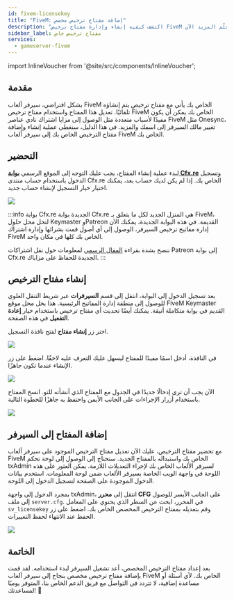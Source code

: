 ```yaml
---
id: fivem-licensekey
title: "FiveM: إضافة مفتاح ترخيص مخصص"
description: "اكتشف كيفية إنشاء وإدارة مفتاح ترخيص FiveM الخاص بك لفتح مزايا الاشتراك وتخصيص إعداد سيرفر الألعاب الخاص بك → تعلّم المزيد الآن"
sidebar_label: مفتاح ترخيص خاص
services:
  - gameserver-fivem
---
```


import InlineVoucher from '@site/src/components/InlineVoucher';

## مقدمة

بشكل افتراضي، سيرفر ألعاب FiveM الخاص بك يأتي مع مفتاح ترخيص يتم إنشاؤه تلقائيًا. تعديل هذا المفتاح واستخدام مفتاح ترخيص FiveM الخاص بك يمكن أن يكون مفيدًا لأسباب متعددة مثل الوصول إلى مزايا اشتراك نادي عناصر FiveM مثل Onesync، تغيير مالك السيرفر إلى اسمك والمزيد. في هذا الدليل، سنغطي عملية إنشاء وإضافة مفتاح الترخيص الخاص بك إلى سيرفر ألعاب FiveM الخاص بك.

<InlineVoucher />

## التحضير

لبدء عملية إنشاء المفتاح، يجب عليك التوجه إلى الموقع الرسمي **[بوابة Cfx.re](https://portal.cfx.re/)** وتسجيل الدخول باستخدام حساب منتدى Cfx.re الخاص بك. إذا لم يكن لديك حساب بعد، يمكنك اختيار خيار التسجيل لإنشاء حساب جديد.

![](https://screensaver01.zap-hosting.com/index.php/s/j5onRjCSN42dbie/preview)

:::info بوابة Cfx.re الجديدة
بوابة Cfx.re هي المنزل الجديد لكل ما يتعلق بـ FiveM، لتحل محل حلول Keymaster وPatreon القديمة. في هذه البوابة الجديدة، يمكنك الآن إدارة مفاتيح ترخيص السيرفر، الوصول إلى أي أصول قمت بشرائها وإدارة اشتراك FiveM الخاص بك كلها في مكان واحد.

ننصح بشدة بقراءة [المقال الرسمي](https://forum.cfx.re/t/introducing-the-cfx-re-portal/5287316/) لمعلومات حول نقل اشتراكات Patreon إلى بوابة Cfx.re الجديدة للحفاظ على مزاياك.
:::

## إنشاء مفتاح الترخيص

بعد تسجيل الدخول إلى البوابة، انتقل إلى قسم **السيرفرات** عبر شريط التنقل العلوي للوصول إلى منطقة إدارة المفاتيح الرئيسية. هذا يحل محل موقع FiveM Keymaster القديم في بوابة متكاملة أنيقة. يمكنك أيضًا تحديث أي مفتاح ترخيص باستخدام خيار **إعادة التفعيل** في هذه الصفحة.

اختر زر **إنشاء مفتاح** لفتح نافذة التسجيل.

![](https://screensaver01.zap-hosting.com/index.php/s/JQ6dkNHZcBD4e4B/preview)

في النافذة، أدخل اسمًا مفيدًا للمفتاح ليسهل عليك التعرف عليه لاحقًا. اضغط على زر الإنشاء عندما تكون جاهزًا.

![](https://screensaver01.zap-hosting.com/index.php/s/3cYyRo7pgzQraz2/preview)

الآن يجب أن ترى إدخالًا جديدًا في الجدول مع المفتاح الذي أنشأته للتو. انسخ المفتاح باستخدام أزرار الإجراءات على الجانب الأيمن واحتفظ به جاهزًا للخطوة التالية.

![](https://screensaver01.zap-hosting.com/index.php/s/3Hd8tQqJA4xPKWk/preview)

## إضافة المفتاح إلى السيرفر

مع تحضير مفتاح الترخيص، عليك الآن تعديل مفتاح الترخيص الموجود على سيرفر ألعاب FiveM الخاص بك واستبداله بالمفتاح الجديد. ستحتاج إلى الوصول إلى لوحة تحكم txAdmin لسيرفر الألعاب الخاص بك لإجراء التعديلات اللازمة. يمكن العثور على هذه اللوحة في واجهة الويب الخاصة بسيرفر الألعاب ضمن لوحة المعلومات. استخدم بيانات الدخول الموجودة على الصفحة لتسجيل الدخول إلى اللوحة.

بمجرد الدخول إلى واجهة txAdmin، انتقل إلى **محرر CFG** على الجانب الأيسر للوصول إلى ملف `server.cfg`. في المحرر، ابحث عن السطر الذي يحتوي على المعامل `sv_licensekey` وقم بتعديله بمفتاح الترخيص المخصص الخاص بك. اضغط على زر الحفظ عند الانتهاء لحفظ التغييرات.

![](https://screensaver01.zap-hosting.com/index.php/s/2E8j9jtykcjwF7L/preview)

## الخاتمة

بعد إعداد مفتاح الترخيص المخصص، أعد تشغيل السيرفر لبدء استخدامه. لقد قمت بإضافة مفتاح ترخيص مخصص بنجاح إلى سيرفر ألعاب FiveM الخاص بك. لأي أسئلة أو مساعدة إضافية، لا تتردد في التواصل مع فريق الدعم الخاص بنا، المتوفر يوميًا لمساعدتك! 🙂

<InlineVoucher />